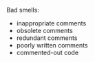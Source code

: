 Bad smells:
- inappropriate comments
- obsolete comments
- redundant comments
- poorly written comments
- commented-out code